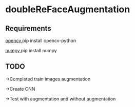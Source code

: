 # doubleReFaceAugmentation

## Requirements

[opencv](https://github.com/opencv/opencv),pip install opencv-python

[numpy](https://github.com/numpy/numpy),pip install numpy

## TODO
->Completed train images augmentation

->Create CNN 

->Test with augmentation and without augmentation
